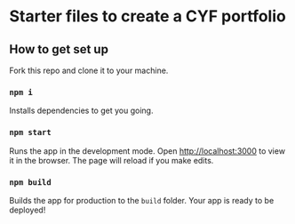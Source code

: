 # Starter files to create a CYF portfolio

## How to get set up

Fork this repo and clone it to your machine.

### `npm i`

Installs dependencies to get you going.

### `npm start`

Runs the app in the development mode.
Open [http://localhost:3000](http://localhost:3000) to view it in the browser.
The page will reload if you make edits.

### `npm build`

Builds the app for production to the `build` folder.
Your app is ready to be deployed!